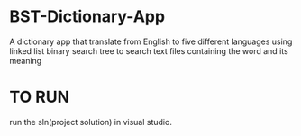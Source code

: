 # BST-Dictionary-App
A dictionary app that translate from English to five different languages using linked list binary search tree to search text files containing the word and its meaning
# TO RUN
run the sln(project solution) in visual studio.
